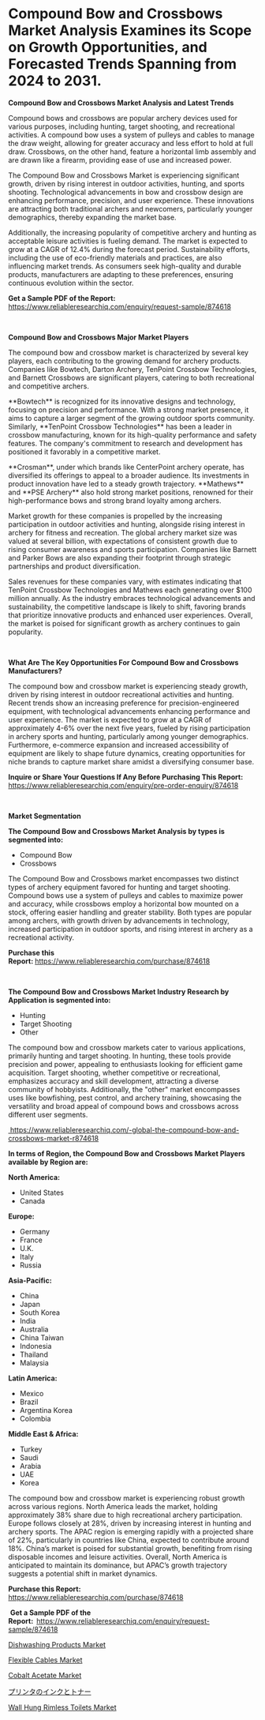 <p><h1>Compound Bow and Crossbows Market Analysis Examines its Scope on Growth Opportunities, and Forecasted Trends Spanning from 2024 to 2031.</h1></p><p><strong>Compound Bow and Crossbows Market Analysis and Latest Trends</strong></p>
<p><p>Compound bows and crossbows are popular archery devices used for various purposes, including hunting, target shooting, and recreational activities. A compound bow uses a system of pulleys and cables to manage the draw weight, allowing for greater accuracy and less effort to hold at full draw. Crossbows, on the other hand, feature a horizontal limb assembly and are drawn like a firearm, providing ease of use and increased power.</p><p>The Compound Bow and Crossbows Market is experiencing significant growth, driven by rising interest in outdoor activities, hunting, and sports shooting. Technological advancements in bow and crossbow design are enhancing performance, precision, and user experience. These innovations are attracting both traditional archers and newcomers, particularly younger demographics, thereby expanding the market base.</p><p>Additionally, the increasing popularity of competitive archery and hunting as acceptable leisure activities is fueling demand. The market is expected to grow at a CAGR of 12.4% during the forecast period. Sustainability efforts, including the use of eco-friendly materials and practices, are also influencing market trends. As consumers seek high-quality and durable products, manufacturers are adapting to these preferences, ensuring continuous evolution within the sector.</p></p>
<p><strong>Get a Sample PDF of the Report:&nbsp;</strong> <a href="https://www.reliableresearchiq.com/enquiry/request-sample/874618">https://www.reliableresearchiq.com/enquiry/request-sample/874618</a></p>
<p>&nbsp;</p>
<p><strong>Compound Bow and Crossbows Major Market Players</strong></p>
<p><p>The compound bow and crossbow market is characterized by several key players, each contributing to the growing demand for archery products. Companies like Bowtech, Darton Archery, TenPoint Crossbow Technologies, and Barnett Crossbows are significant players, catering to both recreational and competitive archers.</p><p>**Bowtech** is recognized for its innovative designs and technology, focusing on precision and performance. With a strong market presence, it aims to capture a larger segment of the growing outdoor sports community. Similarly, **TenPoint Crossbow Technologies** has been a leader in crossbow manufacturing, known for its high-quality performance and safety features. The company's commitment to research and development has positioned it favorably in a competitive market.</p><p>**Crosman**, under which brands like CenterPoint archery operate, has diversified its offerings to appeal to a broader audience. Its investments in product innovation have led to a steady growth trajectory. **Mathews** and **PSE Archery** also hold strong market positions, renowned for their high-performance bows and strong brand loyalty among archers.</p><p>Market growth for these companies is propelled by the increasing participation in outdoor activities and hunting, alongside rising interest in archery for fitness and recreation. The global archery market size was valued at several billion, with expectations of consistent growth due to rising consumer awareness and sports participation. Companies like Barnett and Parker Bows are also expanding their footprint through strategic partnerships and product diversification.</p><p>Sales revenues for these companies vary, with estimates indicating that TenPoint Crossbow Technologies and Mathews each generating over $100 million annually. As the industry embraces technological advancements and sustainability, the competitive landscape is likely to shift, favoring brands that prioritize innovative products and enhanced user experiences. Overall, the market is poised for significant growth as archery continues to gain popularity.</p></p>
<p>&nbsp;</p>
<p><strong>What Are The Key Opportunities For Compound Bow and Crossbows Manufacturers?</strong></p>
<p><p>The compound bow and crossbow market is experiencing steady growth, driven by rising interest in outdoor recreational activities and hunting. Recent trends show an increasing preference for precision-engineered equipment, with technological advancements enhancing performance and user experience. The market is expected to grow at a CAGR of approximately 4-6% over the next five years, fueled by rising participation in archery sports and hunting, particularly among younger demographics. Furthermore, e-commerce expansion and increased accessibility of equipment are likely to shape future dynamics, creating opportunities for niche brands to capture market share amidst a diversifying consumer base.</p></p>
<p><strong>Inquire or Share Your Questions If Any Before Purchasing This Report:</strong> <a href="https://www.reliableresearchiq.com/enquiry/pre-order-enquiry/874618">https://www.reliableresearchiq.com/enquiry/pre-order-enquiry/874618</a></p>
<p>&nbsp;</p>
<p><strong>Market Segmentation</strong></p>
<p><strong>The Compound Bow and Crossbows Market Analysis by types is segmented into:</strong></p>
<p><ul><li>Compound Bow</li><li>Crossbows</li></ul></p>
<p><p>The Compound Bow and Crossbows market encompasses two distinct types of archery equipment favored for hunting and target shooting. Compound bows use a system of pulleys and cables to maximize power and accuracy, while crossbows employ a horizontal bow mounted on a stock, offering easier handling and greater stability. Both types are popular among archers, with growth driven by advancements in technology, increased participation in outdoor sports, and rising interest in archery as a recreational activity.</p></p>
<p><strong>Purchase this Report:&nbsp;</strong><a href="https://www.reliableresearchiq.com/purchase/874618">https://www.reliableresearchiq.com/purchase/874618</a></p>
<p>&nbsp;</p>
<p><strong>The Compound Bow and Crossbows Market Industry Research by Application is segmented into:</strong></p>
<p><ul><li>Hunting</li><li>Target Shooting</li><li>Other</li></ul></p>
<p><p>The compound bow and crossbow markets cater to various applications, primarily hunting and target shooting. In hunting, these tools provide precision and power, appealing to enthusiasts looking for efficient game acquisition. Target shooting, whether competitive or recreational, emphasizes accuracy and skill development, attracting a diverse community of hobbyists. Additionally, the "other" market encompasses uses like bowfishing, pest control, and archery training, showcasing the versatility and broad appeal of compound bows and crossbows across different user segments.</p></p>
<p><a href="https://www.reliableresearchiq.com/-global-the-compound-bow-and-crossbows-market-r874618">&nbsp;https://www.reliableresearchiq.com/-global-the-compound-bow-and-crossbows-market-r874618</a></p>
<p><strong>In terms of Region, the Compound Bow and Crossbows Market Players available by Region are:</strong></p>
<p>
    <p> <strong> North America: </strong>
        <ul>
            <li>United States</li>
            <li>Canada</li>
        </ul>
        </p> 
    <p> <strong> Europe: </strong>
        <ul>
            <li>Germany</li>
            <li>France</li>
            <li>U.K.</li>
            <li>Italy</li>
            <li>Russia</li>
        </ul>
        </p> 
    <p> <strong> Asia-Pacific: </strong>
        <ul>
            <li>China</li>
            <li>Japan</li>
            <li>South Korea</li>
            <li>India</li>
            <li>Australia</li>
            <li>China Taiwan</li>
            <li>Indonesia</li>
            <li>Thailand</li>
            <li>Malaysia</li>
        </ul>
        </p> 
    <p> <strong> Latin America: </strong>
        <ul>
            <li>Mexico</li>
            <li>Brazil</li>
            <li>Argentina Korea</li>
            <li>Colombia</li>
        </ul>
        </p> 
    <p> <strong> Middle East & Africa: </strong>
        <ul>
            <li>Turkey</li>
            <li>Saudi</li>
            <li>Arabia</li>
            <li>UAE</li>
            <li>Korea</li>
        </ul>
    </p>
    </p>
<p><p>The compound bow and crossbow market is experiencing robust growth across various regions. North America leads the market, holding approximately 38% share due to high recreational archery participation. Europe follows closely at 28%, driven by increasing interest in hunting and archery sports. The APAC region is emerging rapidly with a projected share of 22%, particularly in countries like China, expected to contribute around 18%. China’s market is poised for substantial growth, benefiting from rising disposable incomes and leisure activities. Overall, North America is anticipated to maintain its dominance, but APAC’s growth trajectory suggests a potential shift in market dynamics.</p></p>
<p><strong>Purchase this Report: </strong><a href="https://www.reliableresearchiq.com/purchase/874618">https://www.reliableresearchiq.com/purchase/874618</a></p>
<p>&nbsp;<strong>Get a Sample PDF of the Report:&nbsp;&nbsp;</strong><a href="https://www.reliableresearchiq.com/enquiry/request-sample/874618">https://www.reliableresearchiq.com/enquiry/request-sample/874618</a></p>
<p><strong></strong></p>
<p><p><a href="https://www.linkedin.com/pulse/global-dishwashing-products-market-size-expected-experience-cagr-adnqc?trackingId=fxuLoSUSSa%2BzAweBAKn%2BiA%3D%3D">Dishwashing Products Market</a></p><p><a href="https://issuu.com/reportprime-2/docs/flexible-cables-market-size-2030.pp_5ce1924228b0e2">Flexible Cables Market</a></p><p><a href="https://medium.com/@kirstencharrison82024/the-cobalt-acetate-market-has-witnessed-significant-growth-in-recent-years-and-this-trend-is-367af7c665cd">Cobalt Acetate Market</a></p><p><a href="https://medium.com/@gla8aaroyals/printer-ink-toner-market-%E3%81%AF-%E3%82%B3%E3%82%B9%E3%83%88%E7%AE%A1%E7%90%86%E3%81%A8%E5%8A%B9%E7%8E%87%E5%90%91%E4%B8%8A%E3%82%92%E5%84%AA%E5%85%88%E3%81%97%E3%81%BE%E3%81%99-%E3%81%95%E3%82%89%E3%81%AB-%E5%A0%B1%E5%91%8A%E6%9B%B8%E3%81%AF%E5%B8%82%E5%A0%B4%E3%81%AE%E9%9C%80%E8%A6%81%E9%9D%A2%E3%81%A8%E4%BE%9B%E7%B5%A6%E9%9D%A2%E3%81%AE%E4%B8%A1%E6%96%B9%E3%82%92%E3%82%AB%E3%83%90%E3%83%BC%E3%81%97%E3%81%A6%E3%81%84%E3%81%BE%E3%81%99-printer-ink-toner-7e3055a816d6">プリンタのインクとトナー</a></p><p><a href="https://www.linkedin.com/pulse/market-forecast-global-wall-hung-rimless-toilets-trends-impact-rr8zc?trackingId=bWYs1TGISRyqegBgYmtNPA%3D%3D">Wall Hung Rimless Toilets Market</a></p></p>